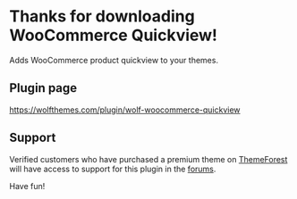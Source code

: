 # Thanks for downloading WooCommerce Quickview!

Adds WooCommerce product quickview to your themes.

## Plugin page
https://wolfthemes.com/plugin/wolf-woocommerce-quickview

## Support
Verified customers who have purchased a premium theme on [ThemeForest](http://wlfthm.es/tf)
will have access to support for this plugin in the [forums](http://wlfthm.es/help).

Have fun!
